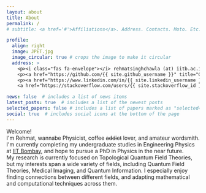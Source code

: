 ```yaml
---
layout: about
title: About
permalink: /
# subtitle: <a href='#'>Affiliations</a>. Address. Contacts. Moto. Etc.

profile:
  align: right
  image: JPET.jpg
  image_circular: true # crops the image to make it circular
  address: >
    <p><i class="fas fa-envelope"></i> rehmatsinghchawla (at) iitb.ac.in</a></p>
    <p><a href="https://github.com/{{ site.github_username }}" title="GitHub"><i class="fab fa-github"></i> RehmatSChawla</p>
    <p><a href="https://www.linkedin.com/in/{{ site.linkedin_username }}" title="LinkedIn"><i class="fab fa-linkedin"></i></a>, 
    <a href="https://stackoverflow.com/users/{{ site.stackoverflow_id }}" title="Stackoverflow"><i class="fab fa-stack-overflow"></i></a></p>

news: false  # includes a list of news items
latest_posts: true  # includes a list of the newest posts
selected_papers: false # includes a list of papers marked as "selected={true}"
social: true  # includes social icons at the bottom of the page
---
```

Welcome!<br>
I'm Rehmat, wannabe Physicist, coffee <s>addict</s> lover, and amateur wordsmith.<br>
I'm currently completing my undergraduate studies in Engineering Physics at <a href="https://www.iitb.ac.in/">IIT Bombay</a>, and hope to pursue a PhD in Physics in the near future.<br>
My research is currently focused on Topological Quantum Field Theories, but my interests span a wide variety of fields, including Quantum Field Theories, Medical Imaging, and Quantum Information. I especially enjoy finding connections between different fields, and adapting mathematical and computational techniques across them.


<!-- Hola<br>
I could introduce myself, but a poem I wrote a few years ago does a better job, so<br>
Enjoy

Heyo, folks of the internet, I’ve got words to say,<br>
Myself Rehmat Singh Chawla, though call me Bread you may,<br>
My branch, it would be EP, my home though, the bookshelf,<br>
Now allow me, words flowing free, to introduce myself!

Incoming!<br>
The volleyball-loving weeb,<br>
Not tricks, just words up his sleeve,<br>
Poetry, rap, stories, you name it, I’m up for it all!<br>
But keep your expectations low, I’m in the amateurs’ hall.

I’ve got no<br>
Favourite story, it’s been so long since I picked one up!<br>
Interesting history, might feel bland, plain milk in a cup!<br>
But words make me feel alive, I jive,<br>
This club’s where I’m gonna thrive!

There’s a bit more to me, I love sweet stuff, and coffee, well,<br>
It’s gotta be a little divine for a drink to shine, froth, and flavour so,<br>
They call it an addiction, I say it’s soothing my soul, or rather,<br>
Exciting, transforming, igniting my psyche of fighting,<br>
Makes me wanna pick up a pen, and start writing!

This is it for now, but it ain’t all, chief.<br>
Five paragraphs this time, next will be six.<br>
Did I seem too arrogant? Sorry, that’s just mischief,<br>
Now I’ve spent way too long on this, back to Physics.  -->
